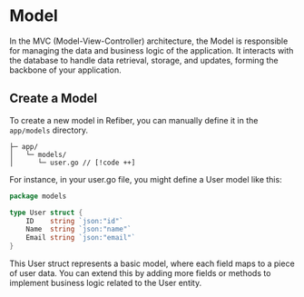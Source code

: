 # Model

In the MVC (Model-View-Controller) architecture, the Model is responsible for managing the data and business logic of the application. It interacts with the database to handle data retrieval, storage, and updates, forming the backbone of your application.

## Create a Model

To create a new model in Refiber, you can manually define it in the `app/models` directory.

```
├─ app/
│   └─ models/
│      └─ user.go // [!code ++]
```

For instance, in your user.go file, you might define a User model like this:

```go
package models

type User struct {
	ID    string `json:"id"`
	Name  string `json:"name"`
	Email string `json:"email"`
}
```

This User struct represents a basic model, where each field maps to a piece of user data. You can extend this by adding more fields or methods to implement business logic related to the User entity.
